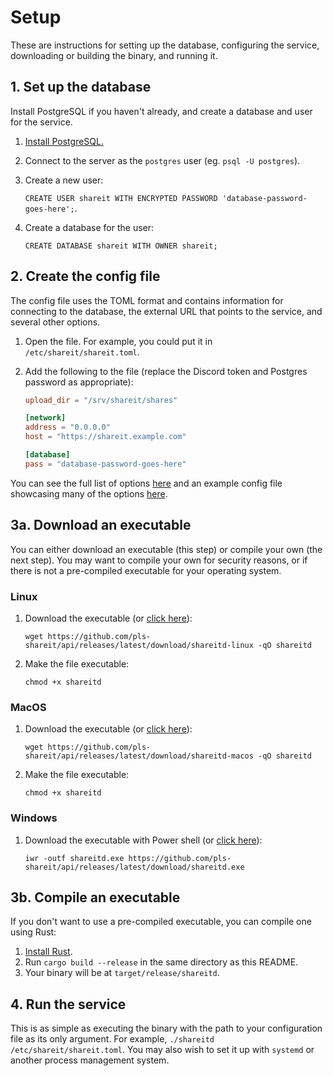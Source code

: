 # Setup

These are instructions for setting up the database, configuring the service,
downloading or building the binary, and running it.

## 1. Set up the database

Install PostgreSQL if you haven't already, and create a database and user for
the service.

 1. [Install PostgreSQL.](https://www.postgresql.org/download/)
 2. Connect to the server as the `postgres` user (eg. `psql -U postgres`).
 3. Create a new user:

    `CREATE USER shareit WITH ENCRYPTED PASSWORD 'database-password-goes-here';`.
 4. Create a database for the user:

    `CREATE DATABASE shareit WITH OWNER shareit;`

## 2. Create the config file

The config file uses the TOML format and contains information for connecting to
the database, the external URL that points to the service, and several other
options.

 1. Open the file. For example, you could put it in `/etc/shareit/shareit.toml`.
 2. Add the following to the file (replace the Discord token and Postgres
    password as appropriate):

    ```toml
    upload_dir = "/srv/shareit/shares"

    [network]
    address = "0.0.0.0"
    host = "https://shareit.example.com"

    [database]
    pass = "database-password-goes-here"
    ```

You can see the full list of options [here](./configuration.md) and an example
config file showcasing many of the options [here](./config.example.toml).

## 3a. Download an executable

You can either download an executable (this step) or compile your own (the
next step). You may want to compile your own for security reasons, or if there
is not a pre-compiled executable for your operating system.

### Linux

 1. Download the executable
    (or [click here](https://github.com/pls-shareit/api/releases/latest/download/shareitd-linux)):

    `wget https://github.com/pls-shareit/api/releases/latest/download/shareitd-linux -qO shareitd`
 2. Make the file executable:

    `chmod +x shareitd`

### MacOS

 1. Download the executable
    (or [click here](https://github.com/pls-shareit/api/releases/latest/download/shareitd-macos)):

    `wget https://github.com/pls-shareit/api/releases/latest/download/shareitd-macos -qO shareitd`
 2. Make the file executable:

    `chmod +x shareitd`

### Windows

 1. Download the executable with Power shell
    (or [click here](https://github.com/pls-shareit/api/releases/latest/download/shareitd.exe)):

    `iwr -outf shareitd.exe https://github.com/pls-shareit/api/releases/latest/download/shareitd.exe`

## 3b. Compile an executable

If you don't want to use a pre-compiled executable, you can compile one using
Rust:

 1. [Install Rust](https://www.rust-lang.org/tools/install).
 2. Run `cargo build --release` in the same directory as this README.
 3. Your binary will be at `target/release/shareitd`.

## 4. Run the service

This is as simple as executing the binary with the path to your configuration
file as its only argument. For example, `./shareitd /etc/shareit/shareit.toml`.
You may also wish to set it up with `systemd` or another process management
system.
